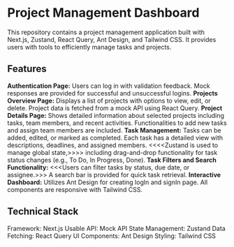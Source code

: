 # Project Management Dashboard
This repository contains a project management application built with Next.js, Zustand, React Query, Ant Design, and Tailwind CSS. It provides users with tools to efficiently manage tasks and projects.

## Features
**Authentication Page:**  Users can log in with validation feedback. Mock responses are provided for successful and unsuccessful logins.
**Projects Overview Page:** Displays a list of projects with options to view, edit, or delete. Project data is fetched from a mock API using React Query.
**Project Details Page:** Shows detailed information about selected projects including tasks, team members, and recent activities. Functionalities to add new tasks and assign team members are included.
**Task Management:** Tasks can be added, edited, or marked as completed. Each task has a detailed view with descriptions, deadlines, and assigned members. <<<<Zustand is used to manage global state,>>>> including drag-and-drop functionality for task status changes (e.g., To Do, In Progress, Done).
**Task Filters and Search Functionality:** <<<Users can filter tasks by status, due date, or assignee.>>> A search bar is provided for quick task retrieval.
**Interactive Dashboard:** Utilizes Ant Design for creating logIn and signIn page. All components are responsive with Tailwind CSS.

## Technical Stack
Framework: Next.js
Usable API: Mock API
State Management: Zustand
Data Fetching: React Query
UI Components: Ant Design
Styling: Tailwind CSS